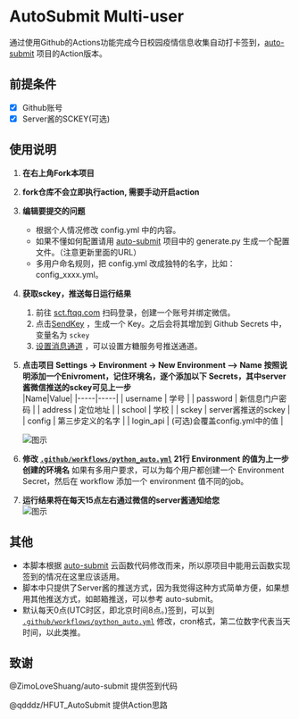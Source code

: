 # AutoSubmit Multi-user

通过使用Github的Actions功能完成今日校园疫情信息收集自动打卡签到，[auto-submit](https://github.com/ZimoLoveShuang/auto-submit) 项目的Action版本。

## 前提条件
- [x] Github账号
- [x] Server酱的SCKEY(可选)

## 使用说明

1. **在右上角Fork本项目**  
2. **fork仓库不会立即执行action, 需要手动开启action**
3. **编辑要提交的问题**
   - 根据个人情况修改 config.yml 中的内容。
   - 如果不懂如何配置请用 [auto-submit](https://github.com/ZimoLoveShuang/auto-submit) 项目中的 generate.py 生成一个配置文件。（注意更新里面的URL）
   - 多用户命名规则，把 config.yml 改成独特的名字，比如：config_xxxx.yml。
4. **获取sckey，推送每日运行结果**  
   1. 前往 [sct.ftqq.com](http://sct.ftqq.com/login) 扫码登录，创建一个账号并绑定微信。
   2. 点击[SendKey](https://sct.ftqq.com/sendkey) ，生成一个 Key。之后会将其增加到 Github Secrets 中，变量名为 `sckey`
   3. [设置消息通道](https://sct.ftqq.com/forward) ，可以设置方糖服务号推送通道。
5. **点击项目 Settings -> Environment -> New Environment —> Name 按照说明添加一个Enivroment，记住环境名，逐个添加以下 Secrets，其中server酱微信推送的sckey可见上一步**  
   |Name|Value|
   |-----|-----|
   | username | 学号 |
   | password | 新信息门户密码 |
   | address | 定位地址 |
   | school | 学校 |
   | sckey | server酱推送的sckey |
   | config | 第三步定义的名字 |
   | login_api | (可选)会覆盖config.yml中的值 |

   ![图示](https://raw.githubusercontent.com/Aquaakuma/Cpdaily_Submit/main/docs/imgs/secret.png)
6. **修改 [`.github/workflows/python_auto.yml`](https://github.com/Aquaakuma/Cpdaily_Submit/blob/77c5810562005bde2dba37306deb99ad057d6d17/.github/workflows/python_auto.yml#L21) 21行 Environment 的值为上一步创建的环境名**
   如果有多用户要求，可以为每个用户都创建一个 Environment Secret，然后在 workflow 添加一个 environment 值不同的job。
7. **运行结果将在每天15点左右通过微信的server酱通知给您**  
   ![图示](https://raw.githubusercontent.com/Aquaakuma/Cpdaily_Submit/main/docs/imgs/result.jpg)

## 其他
   - 本脚本根据 [auto-submit](https://github.com/ZimoLoveShuang/auto-submit) 云函数代码修改而来，所以原项目中能用云函数实现签到的情况在这里应该适用。
   - 脚本中只提供了Server酱的推送方式，因为我觉得这种方式简单方便，如果想用其他推送方式，如邮箱推送，可以参考 auto-submit。
   - 默认每天0点(UTC时区，即北京时间8点。)签到，可以到 [`.github/workflows/python_auto.yml`](https://github.com/Aquaakuma/Cpdaily_Submit/blob/77c5810562005bde2dba37306deb99ad057d6d17/.github/workflows/python_auto.yml#L12) 修改，cron格式，第二位数字代表当天时间，以此类推。
## 致谢

@ZimoLoveShuang/auto-submit 提供签到代码

@qdddz/HFUT_AutoSubmit 提供Action思路
